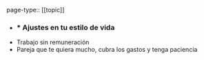 page-type:: [[topic]]
- ### * Ajustes en tu estilo de vida
* Trabajo sin remuneración
* Pareja que te quiera mucho, cubra los gastos y tenga paciencia



